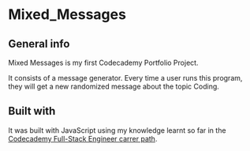 # Mixed_Messages

## General info
Mixed Messages is my first Codecademy Portfolio Project.

It consists of a message generator. Every time a user runs this program, they will get a new randomized message about the topic Coding.

## Built with
It was built with JavaScript using my knowledge learnt so far in the [Codecademy Full-Stack Engineer carrer path](https://www.codecademy.com/learn/paths/full-stack-engineer-career-path).
